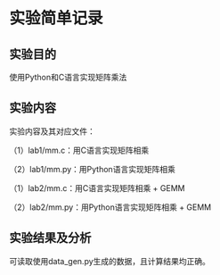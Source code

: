 # 实验简单记录


## 实验目的

使用Python和C语言实现矩阵乘法

## 实验内容

实验内容及其对应文件：

（1）lab1/mm.c：用C语言实现矩阵相乘

（2）lab1/mm.py：用Python语言实现矩阵相乘

（1）lab2/mm.c：用C语言实现矩阵相乘 + GEMM

（2）lab2/mm.py：用Python语言实现矩阵相乘 + GEMM


## 实验结果及分析

可读取使用data_gen.py生成的数据，且计算结果均正确。